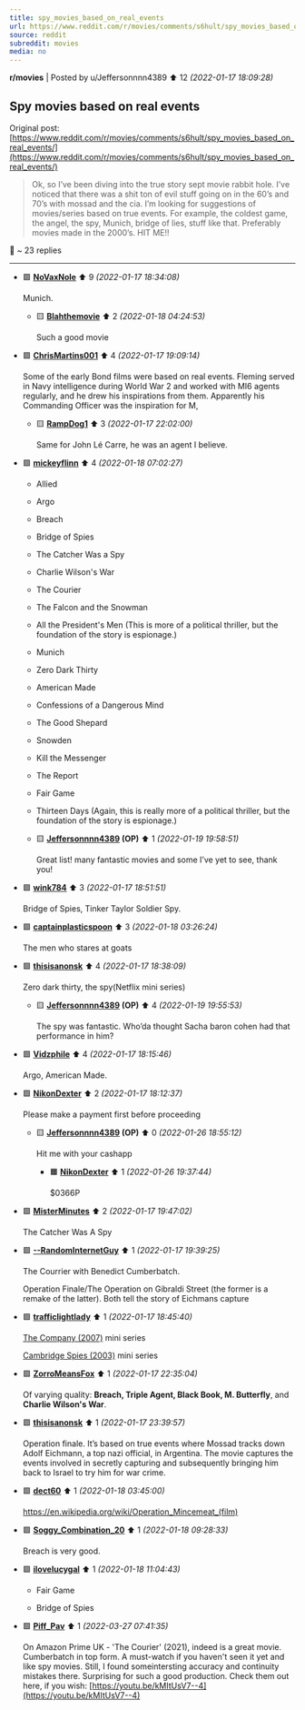 ```yaml
---
title: spy_movies_based_on_real_events
url: https://www.reddit.com/r/movies/comments/s6hult/spy_movies_based_on_real_events/
source: reddit
subreddit: movies
media: no
---
```

**r/movies** | Posted by u/Jeffersonnnn4389 ⬆️ 12 _(2022-01-17 18:09:28)_

## Spy movies based on real events

Original post: [https://www.reddit.com/r/movies/comments/s6hult/spy_movies_based_on_real_events/](https://www.reddit.com/r/movies/comments/s6hult/spy_movies_based_on_real_events/)

> Ok, so I’ve been diving into the true story sept movie rabbit hole. I’ve noticed that there was a shit ton of evil stuff going on in the 60’s and 70’s with mossad and the cia. I’m looking for suggestions of movies/series based on true events. For example, the coldest game, the angel, the spy, Munich, bridge of lies, stuff like that. Preferably movies made in the 2000’s. HIT ME!!

💬 ~ 23 replies

---

* 🟩 **[NoVaxNole](https://www.reddit.com/user/NoVaxNole)** ⬆️ 9 _(2022-01-17 18:34:08)_

	Munich.

	* 🟨 **[Blahthemovie](https://www.reddit.com/user/Blahthemovie)** ⬆️ 2 _(2022-01-18 04:24:53)_

		Such a good movie

* 🟩 **[ChrisMartins001](https://www.reddit.com/user/ChrisMartins001)** ⬆️ 4 _(2022-01-17 19:09:14)_

	Some of the early Bond films were based on real events. Fleming served in Navy intelligence during World War 2 and worked with MI6 agents regularly, and he drew his inspirations from them. Apparently his Commanding Officer was the inspiration for M,

	* 🟨 **[RampDog1](https://www.reddit.com/user/RampDog1)** ⬆️ 3 _(2022-01-17 22:02:00)_

		Same for John Lé Carre, he was an agent I believe.

* 🟩 **[mickeyflinn](https://www.reddit.com/user/mickeyflinn)** ⬆️ 4 _(2022-01-18 07:02:27)_

	-  Allied

	-  Argo

	-  Breach

	-  Bridge of Spies

	-  The Catcher Was a Spy

	-  Charlie Wilson's War

	-  The Courier

	-  The Falcon and the Snowman

	-  All the President's Men (This is more of a political thriller, but the foundation of the story is espionage.)

	-  Munich

	-  Zero Dark Thirty

	-  American Made

	-  Confessions of a Dangerous Mind

	-  The Good Shepard

	-  Snowden

	-  Kill the Messenger

	-  The Report

	-  Fair Game

	-  Thirteen Days  (Again, this is really more of a political thriller, but the foundation of the story is espionage.)

	* 🟨 **[Jeffersonnnn4389](https://www.reddit.com/user/Jeffersonnnn4389) (OP)** ⬆️ 1 _(2022-01-19 19:58:51)_

		Great list! many fantastic movies and some I’ve yet to see, thank you!

* 🟩 **[wink784](https://www.reddit.com/user/wink784)** ⬆️ 3 _(2022-01-17 18:51:51)_

	Bridge of Spies, Tinker Taylor Soldier Spy.

* 🟩 **[captainplasticspoon](https://www.reddit.com/user/captainplasticspoon)** ⬆️ 3 _(2022-01-18 03:26:24)_

	The men who stares at goats

* 🟩 **[thisisanonsk](https://www.reddit.com/user/thisisanonsk)** ⬆️ 4 _(2022-01-17 18:38:09)_

	Zero dark thirty, the spy(Netflix mini series)

	* 🟨 **[Jeffersonnnn4389](https://www.reddit.com/user/Jeffersonnnn4389) (OP)** ⬆️ 4 _(2022-01-19 19:55:53)_

		The spy was fantastic. Who’da thought Sacha baron cohen had that performance in him?

* 🟩 **[Vidzphile](https://www.reddit.com/user/Vidzphile)** ⬆️ 4 _(2022-01-17 18:15:46)_

	Argo, American Made.

* 🟩 **[NikonDexter](https://www.reddit.com/user/NikonDexter)** ⬆️ 2 _(2022-01-17 18:12:37)_

	Please make a payment first before proceeding

	* 🟨 **[Jeffersonnnn4389](https://www.reddit.com/user/Jeffersonnnn4389) (OP)** ⬆️ 0 _(2022-01-26 18:55:12)_

		Hit me with your cashapp

		* 🟧 **[NikonDexter](https://www.reddit.com/user/NikonDexter)** ⬆️ 1 _(2022-01-26 19:37:44)_

			$0366P

* 🟩 **[MisterMinutes](https://www.reddit.com/user/MisterMinutes)** ⬆️ 2 _(2022-01-17 19:47:02)_

	The Catcher Was A Spy

* 🟩 **[--RandomInternetGuy](https://www.reddit.com/user/--RandomInternetGuy)** ⬆️ 1 _(2022-01-17 19:39:25)_

	The Courrier with Benedict Cumberbatch. 

	Operation Finale/The Operation on Gibraldi Street (the former is a remake of the latter). Both tell the story of Eichmans capture

* 🟩 **[trafficlightlady](https://www.reddit.com/user/trafficlightlady)** ⬆️ 1 _(2022-01-17 18:45:40)_

	[The Company (2007)](https://www.imdb.com/title/tt0488352/reference) mini series  

	[Cambridge Spies (2003)](https://www.imdb.com/title/tt0346223/reference) mini series

* 🟩 **[ZorroMeansFox](https://www.reddit.com/user/ZorroMeansFox)** ⬆️ 1 _(2022-01-17 22:35:04)_

	Of varying quality:  **Breach, Triple Agent, Black Book, M. Butterfly**, and **Charlie Wilson's War**.

* 🟩 **[thisisanonsk](https://www.reddit.com/user/thisisanonsk)** ⬆️ 1 _(2022-01-17 23:39:57)_

	Operation finale. It’s based on true events where Mossad tracks down Adolf Eichmann, a top nazi official, in Argentina. The movie captures the events involved in secretly capturing and subsequently bringing him back to Israel to try him for war crime.

* 🟩 **[dect60](https://www.reddit.com/user/dect60)** ⬆️ 1 _(2022-01-18 03:45:00)_

	https://en.wikipedia.org/wiki/Operation_Mincemeat_(film)

* 🟩 **[Soggy_Combination_20](https://www.reddit.com/user/Soggy_Combination_20)** ⬆️ 1 _(2022-01-18 09:28:33)_

	Breach is very good.

* 🟩 **[ilovelucygal](https://www.reddit.com/user/ilovelucygal)** ⬆️ 1 _(2022-01-18 11:04:43)_

	* Fair Game

	* Bridge of Spies

* 🟩 **[Piff_Pav](https://www.reddit.com/user/Piff_Pav)** ⬆️ 1 _(2022-03-27 07:41:35)_

	On Amazon Prime UK - 'The Courier' (2021), indeed is a great movie. Cumberbatch in top form. A must-watch if you haven't seen it yet and like spy movies. Still, I found someintersting accuracy and continuity mistakes there. Surprising for such a good production. Check them out here, if you wish: [https://youtu.be/kMItUsV7--4](https://youtu.be/kMItUsV7--4)


